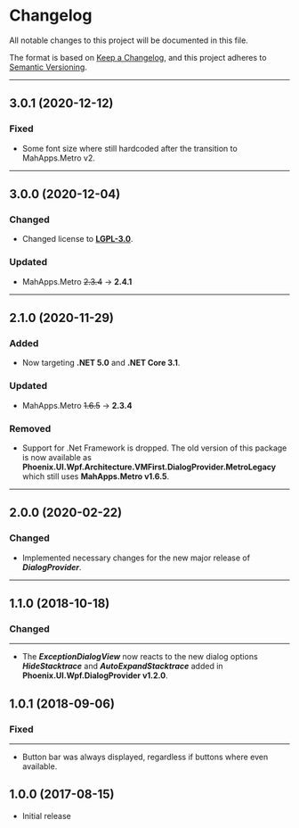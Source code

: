 # Changelog

All notable changes to this project will be documented in this file.

The format is based on [Keep a Changelog](https://keepachangelog.com/en/1.0.0/), and this project adheres to [Semantic Versioning](https://semver.org/spec/v2.0.0.html).
___

## 3.0.1 (2020-12-12)

### Fixed

- Some font size where still hardcoded after the transition to MahApps.Metro v2.
___

## 3.0.0 (2020-12-04)

### Changed

- Changed license to [**LGPL-3.0**](https://www.gnu.org/licenses/lgpl-3.0.html).

### Updated

- MahApps.Metro ~~2.3.4~~ → **2.4.1**
___

## 2.1.0 (2020-11-29)

### Added

- Now targeting **.NET 5.0** and **.NET Core 3.1**.

### Updated

- MahApps.Metro ~~1.6.5~~ → **2.3.4**

### Removed

- Support for .Net Framework is dropped. The old version of this package is now available as **Phoenix.UI.Wpf.Architecture.VMFirst.DialogProvider.MetroLegacy** which still uses **MahApps.Metro v1.6.5**.
___

## 2.0.0 (2020-02-22)

### Changed

- Implemented necessary changes for the new major release of ***DialogProvider***.
___

## 1.1.0 (2018-10-18)

### Changed
___

- The **_ExceptionDialogView_** now reacts to the new dialog options **_HideStacktrace_** and **_AutoExpandStacktrace_** added in **Phoenix.UI.Wpf.DialogProvider v1.2.0**.

## 1.0.1 (2018-09-06)

### Fixed
___

- Button bar was always displayed, regardless if buttons where even available.

## 1.0.0 (2017-08-15)

- Initial release
